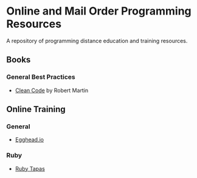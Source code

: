 # Online and Mail Order Programming Resources
A repository of programming distance education and training resources.

## Books

### General Best Practices

- [Clean Code](https://www.amazon.com/Clean-Code-Handbook-Software-Craftsmanship/dp/0132350882) by Robert Martin

## Online Training

### General

- [Egghead.io](https://egghead.io/)

### Ruby

- [Ruby Tapas](https://www.rubytapas.com/)
